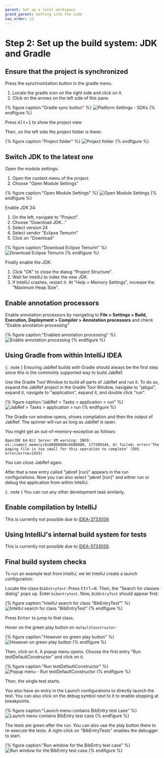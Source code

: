 ```yaml
---
parent: Set up a local workspace
grand_parent: Getting into the code
nav_order: 12
---
```


# Step 2: Set up the build system: JDK and Gradle

## Ensure that the project is synchronized

Press the synchronization button in the gradle menu.

1. Locate the gradle icon on the right side and click on it.
2. Click on the arrows on the left side of this pane.

{% figure caption:"Gradle sync button" %}
![Platform Settings - SDKs](13-01-gradle-sync.png)
{% endfigure %}

Press <kbd>Alt</kbd>+<kbd>1</kbd> to show the project view

Then, on the left side the project folder is there:

{% figure caption:"Project folder" %}
![Project folder](13-02-project-folder.png)
{% endfigure %}

## Switch JDK to the latest one

Open the module settings:

1. Open the context menu of the project
2. Choose "Open Module Settings"

{% figure caption:"Open Module Settings" %}
![Open Module Settings](13-03-open-module-settings.png)
{% endfigure %}

Enable JDK 24:

1. On the left, navigate to "Project".
2. Choose "Download JDK..."
3. Select version 24
4. Select vendor "Eclipse Temurin"
5. Click on "Download"

{% figure caption:"Download Eclipse Temurin" %}
![Download Eclipse Temurin](13-04-download-temurin.png)
{% endfigure %}

Finally enable the JDK:

1. Click "OK" to close the dialog "Project Structure".
2. Wait for IntelliJ to index the new JDK.
3. If IntelliJ crashes, restart it. At "Help > Memory Settings", increase the "Maximum Heap Size".

## Enable annotation processors

Enable annotation processors by navigating to **File > Settings > Build, Execution, Deployment > Compiler > Annotation processors** and check "Enable annotation processing"

{% figure caption:"Enabled annotation processing" %}
![Enable annotation processing](guidelines-intellij-enable-annotation-processing.png)
{% endfigure %}

## Using Gradle from within IntelliJ IDEA

{: .note }
Ensuring JabRef builds with Gradle should always be the first step since this is the commonly supported way to build JabRef.

Use the Gradle Tool Window to build all parts of JabRef and run it.
To do so, expand the JabRef project in the Gradle Tool Window, navigate to "jabgui", expand it, navigate to "application", expand it, and double click "run".

{% figure caption:"JabRef > Tasks > application > run" %}
![JabRef > Tasks > application > run](13-05-run-gradle.png)
{% endfigure %}

The Gradle run window opens, shows compilation and then the output of JabRef.
The spinner will run as long as JabRef is open.

You might get an out-of-memory-exception as follows:

```text
OpenJDK 64-Bit Server VM warning: INFO: os::commit_memory(0x00000000cb600000, 177209344, 0) failed; error='The paging file is too small for this operation to complete' (DOS error/errno=1455)
```

You can close JabRef again.

After that a new entry called "jabref \[run]" appears in the run configurations.
Now you can also select "jabref \[run]" and either run or debug the application from within IntelliJ.

{: .note }
You can run any other development task similarly.

## Enable compilation by IntelliJ

This is currently not possible due to [IDEA-3733059](https://youtrack.jetbrains.com/issue/IDEA-373305).

<!--

To prepare IntelliJ's build system additional steps are required:

Navigate to **File > Settings > Build, Execution, Deployment > Compiler > Java Compiler**, and under "Override compiler parameters per-module", click add (\[+]) and choose `JabRef`.

Copy following text into your clipboard:

```text
--add-exports=javafx.controls/com.sun.javafx.scene.control=org.jabref
--add-exports=org.controlsfx.controls/impl.org.controlsfx.skin=org.jabref
```

Then double click inside the cell "Compilation options".
Press <kbd>Ctrl</kbd>+<kbd>V</kbd> to paste all text.
Press <kbd>Enter</kbd> to have the value really stored.
Otherwise, it seems like the setting is stored, but it is not there if you reopen this preference dialog.

Note: If you use the expand arrow, you need to press <kbd>Shift</kbd>+<kbd>Enter</kbd> to close the expansion and then <kbd>Enter</kbd> to commit the value.

Then click on "Apply" to store the setting.

Note: If this step is omitted, you will get: `java: package com.sun.javafx.scene.control is not visible (package com.sun.javafx.scene.control is declared in module javafx.controls, which does not export it to module org.jabref)`.

IntelliJ prompts with "Back Up Your Settings".
You can choose "Skip" here.

-->

## Using IntelliJ's internal build system for tests

This is currently not possible due to [IDEA-3733059](https://youtrack.jetbrains.com/issue/IDEA-373305).

<!--

In **File > Settings... > Build, Execution, Deployment > Build Tools > Gradle** the setting "Run tests using:" is set to "IntelliJ IDEA".

{% figure caption:"IntelliJ setting: Run tests using IntelliJ" %}
![IntelliJ setting: Run tests using IntelliJ"](guidelines-intellij-settings-run-tests-using-intellij.png)
{% endfigure %}

{: .note }
In case there are difficulties later, this is the place to switch back to gradle.

Click "OK" to close the preference dialog.

In the menu bar, select **Build > Rebuild project**.

IntelliJ now compiles JabRef.
This should happen without any error.

Now you can use IntelliJ IDEA's internal build system by using **Build > Build Project**.

-->

## Final build system checks

To run an example test from IntelliJ, we let IntelliJ create a launch configuration:

Locate the class `BibEntryTest`:
Press <kbd>Ctrl</kbd>+<kbd>N</kbd>.
Then, the "Search for classes dialog" pops up.
Enter `bibentrytest`.
Now, `BibEntryTest` should appear first:

{% figure caption:"IntelliJ search for class “BibEntryTest”" %}
![IntelliJ search for class "BibEntryTest"](guidelines-intellij-locate-bibentrytest.png)
{% endfigure %}

Press <kbd>Enter</kbd> to jump to that class.

Hover on the green play button on `defaultConstructor`:

{% figure caption:"However on green play button" %}
![However on green play button](guidelines-intellij-run-single-test.png)
{% endfigure %}

Then, click on it.
A popup menu opens.
Choose the first entry "Run testDefaultConstructor" and click on it.

{% figure caption:"Run testDefaultConstructor" %}
![Popup menu - Run testDefaultConstructor](guidelines-intellij-run-single-test-launch-config.png)
{% endfigure %}

Then, the single test starts.

You also have an entry in the Launch configurations to directly launch the test.
You can also click on the debug symbol next to it to enable stopping at breakpoints.

{% figure caption:"Launch menu contains BibEntry test case" %}
![Launch menu contains BibEntry test case](guidelines-intellij-run-bibentry-test.png)
{% endfigure %}

The tests are green after the run.
You can also use the play button there to re-execute the tests.
A right-click on "BibEntryTests" enables the debugger to start.

{% figure caption:"Run window for the BibEntry test case" %}
![Run window for the BibEntry test case](guidelines-intellij-tests-are-green.png)
{% endfigure %}

<!-- markdownlint-disable-file MD033 -->
